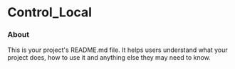 Control_Local
=============

### About

This is your project's README.md file. It helps users understand what your
project does, how to use it and anything else they may need to know.